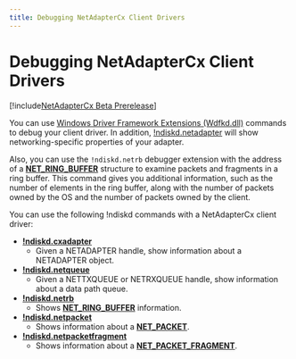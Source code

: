 ```yaml
---
title: Debugging NetAdapterCx Client Drivers
---
```


# Debugging NetAdapterCx Client Drivers

[!include[NetAdapterCx Beta Prerelease](../netcx-beta-prerelease.md)]

You can use [Windows Driver Framework Extensions (Wdfkd.dll)](https://msdn.microsoft.com/library/windows/hardware/ff551876) commands to debug your client driver.  In addition, [!ndiskd.netadapter](https://msdn.microsoft.com/library/windows/hardware/mt799821) will show networking-specific properties of your adapter.

Also, you can use the `!ndiskd.netrb` debugger extension with the address of a [**NET_RING_BUFFER**](net-ring-buffer.md) structure to examine packets and fragments in a ring buffer.  This command gives you additional information, such as the number of elements in the ring buffer, along with the number of packets owned by the OS and the number of packets owned by the client.

You can use the following !ndiskd commands with a NetAdapterCx client driver:

*  [**!ndiskd.cxadapter**](https://msdn.microsoft.com/library/windows/hardware/mt808786)
    *  Given a NETADAPTER handle, show information about a NETADAPTER object.
*  [**!ndiskd.netqueue**](https://msdn.microsoft.com/library/windows/hardware/mt808789)
    *  Given a NETTXQUEUE or NETRXQUEUE handle, show information about a data path queue.
*  [**!ndiskd.netrb**](https://msdn.microsoft.com/library/windows/hardware/mt808790)
    *  Shows [**NET_RING_BUFFER**](net-ring-buffer.md) information.
*  [**!ndiskd.netpacket**](https://msdn.microsoft.com/library/windows/hardware/mt808787)
    *  Shows information about a [**NET_PACKET**](net-packet.md).
*  [**!ndiskd.netpacketfragment**](https://msdn.microsoft.com/library/windows/hardware/mt808788)
    *  Shows information about a [**NET_PACKET_FRAGMENT**](net-packet-fragment.md).
